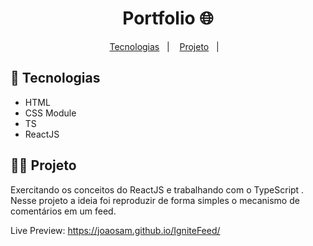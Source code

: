 <h1 align="center">
  Portfolio 🌐
</h1>

<p align="center">
  <a href="#-tecnologias">Tecnologias</a>&nbsp;&nbsp;&nbsp;|&nbsp;&nbsp;&nbsp;
  <a href="#-projeto">Projeto</a>&nbsp;&nbsp;&nbsp;|&nbsp;&nbsp;&nbsp;
</p>

## 🚀 Tecnologias

- HTML
- CSS Module
- TS
- ReactJS

## 👨‍💻 Projeto

Exercitando os conceitos do ReactJS e trabalhando com o TypeScript . Nesse projeto a ideia foi reproduzir de forma simples o mecanismo de comentários em um feed.

Live Preview: https://joaosam.github.io/IgniteFeed/
